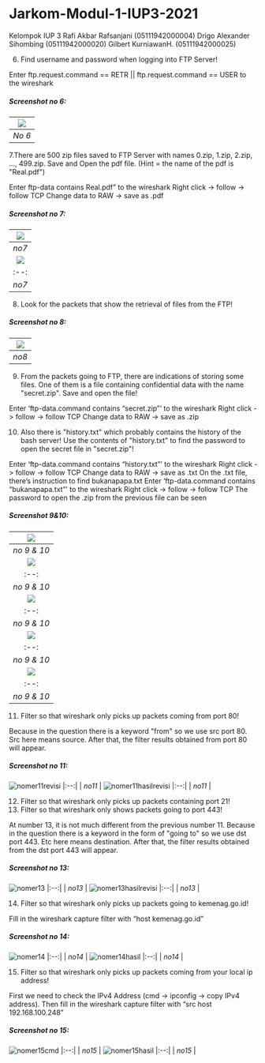 # Jarkom-Modul-1-IUP3-2021

Kelompok IUP 3 
Rafi Akbar Rafsanjani (05111942000004)
Drigo Alexander Sihombing (05111942000020)
Gilbert KurniawanH. (05111942000025)

6. Find username and password when logging into FTP Server!

Enter ftp.request.command == RETR || ftp.request.command == USER to the wireshark

##### Screenshot no 6:
| ![](/Pictures/no6.jpg) |
|:--:| 
| *No 6* |

7.There are 500 zip files saved to FTP Server with names 0.zip, 1.zip, 2.zip, ..., 499.zip. Save and Open the pdf file. (Hint = the name of the pdf is "Real.pdf")

Enter ftp-data contains Real.pdf” to the wireshark
Right click -> follow -> follow TCP
Change data to RAW -> save as .pdf

##### Screenshot no 7:
| ![](/Pictures/no7.jpg) |
|:--:| 
| *no7* |
| ![](/Pictures/no7a.jpg) |
|:--:| 
| *no7* |

8. Look for the packets that show the retrieval of files from the FTP!

##### Screenshot no 8:
| ![](/Pictures/no8.png) |
|:--:| 
| *no8* |

9. From the packets going to FTP, there are indications of storing some files. One of them is a file containing confidential data with the name 
"secret.zip". Save and open the file!

Enter ‘ftp-data.command contains “secret.zip”’ to the wireshark
Right click -> follow -> follow TCP
Change data to RAW -> save as .zip

10. Also there is "history.txt" which probably contains the history of the bash server! Use the contents of "history.txt" to find the password to open the secret file in "secret.zip"!

Enter ‘ftp-data.command contains “history.txt”’ to the wireshark
Right click -> follow -> follow TCP
Change data to RAW -> save as .txt
On the .txt file, there’s instruction to find bukanapapa.txt
Enter ‘ftp-data.command contains “bukanapapa.txt”’ to the wireshark
Right click -> follow -> follow TCP
The password to open the .zip from the previous file can be seen


##### Screenshot 9&10:
| ![](/Pictures/no910a.jpg) |
|:--:| 
| *no 9 & 10* |
| ![](/Pictures/no910b.jpg) |
|:--:| 
| *no 9 & 10* |
| ![](/Pictures/no910c.png) |
|:--:| 
| *no 9 & 10* |
| ![](/Pictures/no910d.png) |
|:--:| 
| *no 9 & 10* |
| ![](/Pictures/no910e.png) |
|:--:| 
| *no 9 & 10* |

11. Filter so that wireshark only picks up packets coming from port 80!

Because in the question there is a keyword "from" so we use src port 80.
Src here means source. After that, the filter results obtained from port 80 will appear.

##### Screenshot no 11:
![nomer11revisi](https://user-images.githubusercontent.com/74300479/134633757-6f168930-51d5-4410-98c0-39083125a7a9.jpg)
|:--:| 
| *no11* |
![nomer11hasilrevisi](https://user-images.githubusercontent.com/74300479/134635937-994395ba-6377-4eef-8c7a-21855e5eaa7d.jpg)
|:--:| 
| *no11* |

12. Filter so that wireshark only picks up packets containing port 21!
13. Filter so that wireshark only shows packets going to port 443!

At number 13, it is not much different from the previous number 11. Because in the question there is a keyword in the form of "going to"
so we use dst port 443. Etc here means destination. After that, the filter results obtained from the dst port 443 will appear.

##### Screenshot no 13:
![nomer13](https://user-images.githubusercontent.com/74300479/134631923-6badfd15-5f62-4d8b-9bff-a63b607a6c9d.jpg)
|:--:| 
| *no13* |
![nomer13hasilrevisi](https://user-images.githubusercontent.com/74300479/134636380-f0737e4a-0e4d-468b-a02d-381c317bbc48.jpg)
|:--:| 
| *no13* |

14. Filter so that wireshark only picks up packets going to kemenag.go.id!

Fill in the wireshark capture filter with “host kemenag.go.id”

##### Screenshot no 14:
![nomer14](https://user-images.githubusercontent.com/74300479/134635299-ac273582-4c53-4054-89ff-8cf501cdd80d.jpg)
|:--:| 
| *no14* |
![nomer14hasil](https://user-images.githubusercontent.com/74300479/134635345-904a9eaf-a538-4161-95c8-1f2f8dcf6f54.jpg)
|:--:| 
| *no14* |

15. Filter so that wireshark only picks up packets coming from your local ip address!

First we need to check the IPv4 Address (cmd -> ipconfig -> copy IPv4 address). Then fill in the wireshark capture filter with “src host 192.168.100.248”
 
##### Screenshot no 15:
![nomer15cmd](https://user-images.githubusercontent.com/74300479/134635790-48ad6bbc-834e-49c0-9a46-7a231abcbfa0.jpg)
|:--:| 
| *no15* |
![nomer15hasil](https://user-images.githubusercontent.com/74300479/134635844-557b869a-cd34-4908-8bf4-223c2c7fa71b.jpg)
|:--:| 
| *no15* |

